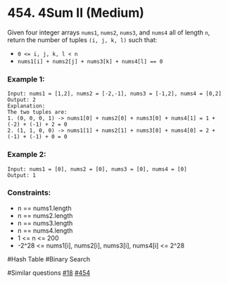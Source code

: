 # 454. 4Sum II (Medium)

Given four integer arrays `nums1`, `nums2`, `nums3`, and `nums4` all of length `n`, return the number of tuples `(i, j, k, l)` such that:

- `0 <= i, j, k, l < n`
- `nums1[i] + nums2[j] + nums3[k] + nums4[l] == 0`

### Example 1:

```
Input: nums1 = [1,2], nums2 = [-2,-1], nums3 = [-1,2], nums4 = [0,2]
Output: 2
Explanation:
The two tuples are:
1. (0, 0, 0, 1) -> nums1[0] + nums2[0] + nums3[0] + nums4[1] = 1 + (-2) + (-1) + 2 = 0
2. (1, 1, 0, 0) -> nums1[1] + nums2[1] + nums3[0] + nums4[0] = 2 + (-1) + (-1) + 0 = 0
```

### Example 2:

```
Input: nums1 = [0], nums2 = [0], nums3 = [0], nums4 = [0]
Output: 1
```

### Constraints:

- n == nums1.length
- n == nums2.length
- n == nums3.length
- n == nums4.length
- 1 <= n <= 200
- -2^28 <= nums1[i], nums2[i], nums3[i], nums4[i] <= 2^28

#Hash Table #Binary Search

#Similar questions [#18](../p018m/README.md) [#454](../p454m/README.md)

